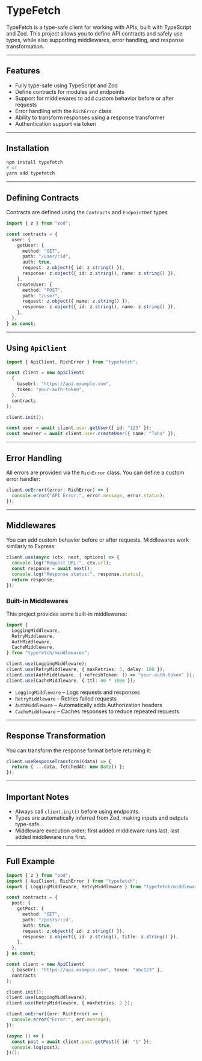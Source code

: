 # TypeFetch

TypeFetch is a type-safe client for working with APIs, built with TypeScript and Zod. This project allows you to define API contracts and safely use types, while also supporting middlewares, error handling, and response transformation.

---

## Features

* Fully type-safe using TypeScript and Zod
* Define contracts for modules and endpoints
* Support for middlewares to add custom behavior before or after requests
* Error handling with the `RichError` class
* Ability to transform responses using a response transformer
* Authentication support via token

---

## Installation

```bash
npm install typefetch
# or
yarn add typefetch
```

---

## Defining Contracts

Contracts are defined using the `Contracts` and `EndpointDef` types

```ts
import { z } from "zod";

const contracts = {
  user: {
    getUser: {
      method: "GET",
      path: "/user/:id",
      auth: true,
      request: z.object({ id: z.string() }),
      response: z.object({ id: z.string(), name: z.string() }),
    },
    createUser: {
      method: "POST",
      path: "/user",
      request: z.object({ name: z.string() }),
      response: z.object({ id: z.string(), name: z.string() }),
    },
  },
} as const;
```

---

## Using `ApiClient`

```ts
import { ApiClient, RichError } from "typefetch";

const client = new ApiClient(
  {
    baseUrl: "https://api.example.com",
    token: "your-auth-token",
  },
  contracts
);

client.init();

const user = await client.user.getUser({ id: "123" });
const newUser = await client.user.createUser({ name: "Taha" });
```

---

## Error Handling

All errors are provided via the `RichError` class. You can define a custom error handler:

```ts
client.onError((error: RichError) => {
  console.error("API Error:", error.message, error.status);
});
```

---

## Middlewares

You can add custom behavior before or after requests. Middlewares work similarly to Express:

```ts
client.use(async (ctx, next, options) => {
  console.log("Request URL:", ctx.url);
  const response = await next();
  console.log("Response status:", response.status);
  return response;
});
```

### Built-in Middlewares

This project provides some built-in middlewares:

```ts
import {
  LoggingMiddleware,
  RetryMiddleware,
  AuthMiddleware,
  CacheMiddleware,
} from "typefetch/middlewares";

client.use(LoggingMiddleware);
client.use(RetryMiddleware, { maxRetries: 3, delay: 100 });
client.use(AuthMiddleware, { refreshToken: () => "your-auth-token" });
client.use(CacheMiddleware, { ttl: 60 * 1000 });
```

* `LoggingMiddleware` – Logs requests and responses
* `RetryMiddleware` – Retries failed requests
* `AuthMiddleware` – Automatically adds Authorization headers
* `CacheMiddleware` – Caches responses to reduce repeated requests

---

## Response Transformation

You can transform the response format before returning it:

```ts
client.useResponseTransform((data) => {
  return { ...data, fetchedAt: new Date() };
});
```

---

## Important Notes

* Always call `client.init()` before using endpoints.
* Types are automatically inferred from Zod, making inputs and outputs type-safe.
* Middleware execution order: first added middleware runs last, last added middleware runs first.

---

## Full Example

```ts
import { z } from "zod";
import { ApiClient, RichError } from "typefetch";
import { LoggingMiddleware, RetryMiddleware } from "typefetch/middlewares";

const contracts = {
  post: {
    getPost: {
      method: "GET",
      path: "/posts/:id",
      auth: true,
      request: z.object({ id: z.string() }),
      response: z.object({ id: z.string(), title: z.string() }),
    },
  },
} as const;

const client = new ApiClient(
  { baseUrl: "https://api.example.com", token: "abc123" },
  contracts
);

client.init();
client.use(LoggingMiddleware);
client.use(RetryMiddleware, { maxRetries: 2 });

client.onError((err: RichError) => {
  console.error("Error:", err.message);
});

(async () => {
  const post = await client.post.getPost({ id: "1" });
  console.log(post);
})();
```
